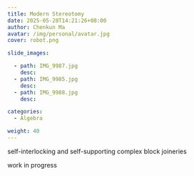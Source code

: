 ```yaml
---
title: Modern Stereotomy
date: 2025-05-28T14:21:26+08:00
author: Chenkun Ma
avatar: /img/personal/avatar.jpg
cover: robot.png

slide_images:

  - path: IMG_9987.jpg
    desc:
  - path: IMG_9985.jpg
    desc:
  - path: IMG_9988.jpg
    desc:

categories:
  - Algebra

weight: 40
---
```




self-interlocking and self-supporting complex block joineries 

<!--more-->


work in progress
